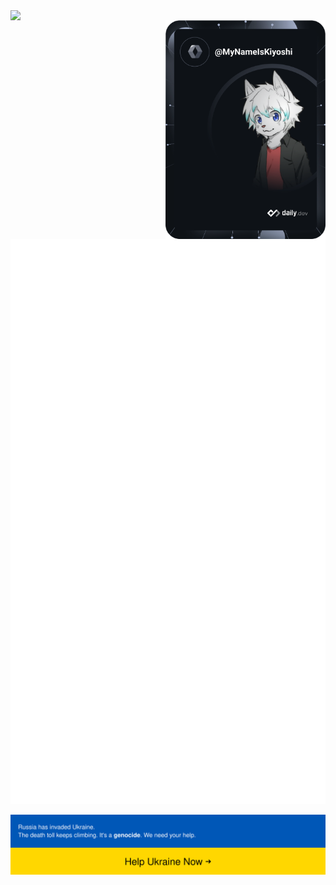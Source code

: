 <a href="https://api.daily.dev/get?r=mynameiskiyoshi" target="_blank">
  <div>
      <img
    width="356"
    align="left"
    src="https://count.getloli.com/get/@:MyNameIsKiyoshi?theme=rule34"
  />
  <img
    width="256"
    align="right"
    src="https://raw.githubusercontent.com/mynameiskiyoshi/mynameiskiyoshi/main/devcard.svg"
  />
  </div>
  
  ![Metrics](https://raw.githubusercontent.com/mynameiskiyoshi/mynameiskiyoshi/main/github-metrics.svg)
 </a>
  <a href="https://api.daily.dev/get?r=mynameiskiyoshi" target="_blank">

</a>

[![Stand With Ukraine](https://raw.githubusercontent.com/vshymanskyy/StandWithUkraine/main/banner2-direct.svg)](https://ukraine.europarl.europa.eu/)
